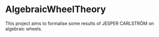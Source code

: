# AlgebraicWheelTheory

This project aims to formalise some results of JESPER CARLSTRÖM on algebraic wheels.
